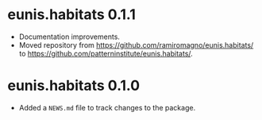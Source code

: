 # eunis.habitats 0.1.1

* Documentation improvements.
* Moved repository from <https://github.com/ramiromagno/eunis.habitats/> to 
<https://github.com/patterninstitute/eunis.habitats/>.

# eunis.habitats 0.1.0

* Added a `NEWS.md` file to track changes to the package.
